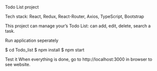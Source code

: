 Todo List project

Tech stack: React, Redux, React-Router, Axios, TypeScript, Bootstrap

This project can manage your’s Todo List: can add, edit, delete, search a task.

Run application seperately

$ cd Todo_list
$ npm install 
$ npm start

Test it
When everything is done, go to http://localhost:3000 in browser to see website.
